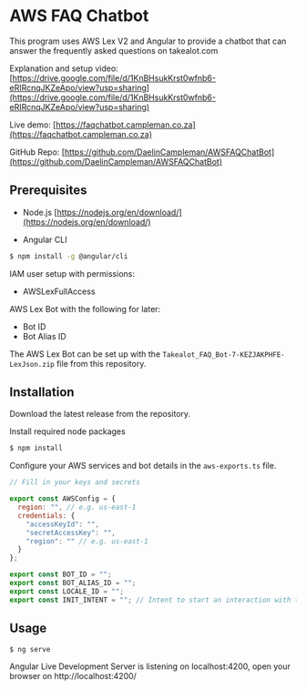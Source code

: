 # AWS FAQ Chatbot

This program uses AWS Lex V2 and Angular to provide a chatbot that can answer the frequently asked questions on takealot.com

Explanation and setup video: [https://drive.google.com/file/d/1KnBHsukKrst0wfnb6-eRIRcnqJKZeApo/view?usp=sharing](https://drive.google.com/file/d/1KnBHsukKrst0wfnb6-eRIRcnqJKZeApo/view?usp=sharing)

Live demo: [https://faqchatbot.campleman.co.za](https://faqchatbot.campleman.co.za)

GitHub Repo: [https://github.com/DaelinCampleman/AWSFAQChatBot](https://github.com/DaelinCampleman/AWSFAQChatBot)

## Prerequisites

- Node.js
[https://nodejs.org/en/download/](https://nodejs.org/en/download/)

- Angular CLI
```bash
$ npm install -g @angular/cli
```

IAM user setup with permissions:
- AWSLexFullAccess

AWS Lex Bot with the following for later:
- Bot ID
- Bot Alias ID

The AWS Lex Bot can be set up with the `Takealot_FAQ_Bot-7-KEZJAKPHFE-LexJson.zip` file from this repository.

## Installation

Download the latest release from the repository.

Install required node packages

```bash
$ npm install
```

Configure your AWS services and bot details in the `aws-exports.ts` file.

```javascript
// Fill in your keys and secrets

export const AWSConfig = {
  region: "", // e.g. us-east-1
  credentials: {
    "accessKeyId": "",
    "secretAccessKey": "",
    "region": "" // e.g. us-east-1
  }
};

export const BOT_ID = "";
export const BOT_ALIAS_ID = "";
export const LOCALE_ID = "";
export const INIT_INTENT = ""; // Intent to start an interaction with the bot
```

## Usage

```bash
$ ng serve
```

Angular Live Development Server is listening on localhost:4200, open your browser on http://localhost:4200/

